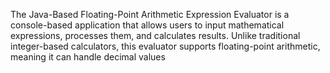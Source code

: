 The Java-Based Floating-Point Arithmetic Expression Evaluator is a console-based
application that allows users to input mathematical expressions, processes them, and calculates
results. Unlike traditional integer-based calculators, this evaluator supports floating-point
arithmetic, meaning it can handle decimal values 
